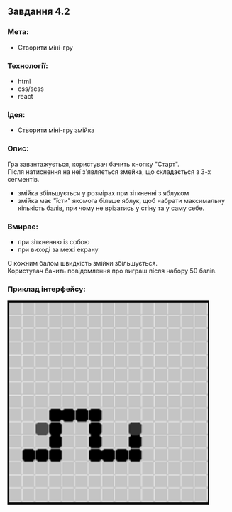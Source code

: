 ## Завдання 4.2

### Мета:

- Створити міні-гру


### Технології:

- html
- css/scss
- react


### Ідея:

- Створити міні-гру змійка


### Опис:

Гра завантажується, користувач бачить кнопку "Старт".  
Після натиснення на неї з'являється змейка, що складається з 3-х сегментів.  
- змійка збільшується у розмірах при зіткненні з яблуком
- змійка має "їсти" якомога більше яблук, щоб набрати максимальну кількість балів, при чому не врізатись у стіну та у саму себе.


### Вмирає:

- при зіткненню із собою
- при виході за межі екрану

С кожним балом швидкість змійки збільшується.  
Користувач бачить повідомлення про виграш після набору 50 балів.  


### Приклад інтерфейсу:

![Змійка](./4-2-react/example.webp)
